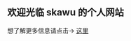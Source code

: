 ## 欢迎光临 skawu 的个人网站

想了解更多信息请点击→ [这里](https://user.qzone.qq.com/1240752980?ptlang=2052&source=aiostar)
